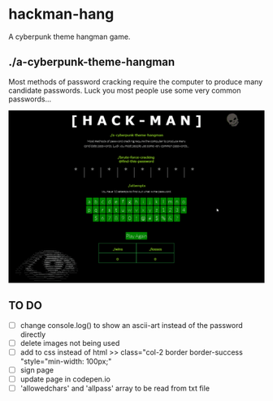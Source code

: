 # hackman-hang

A cyberpunk theme hangman game.

## ./a-cyberpunk-theme-hangman

Most methods of password cracking require the computer to produce many candidate passwords. Luck you most people use some very common passwords...

![Animation](images/hackman_animation.gif)

## TO DO

- [ ] change console.log() to show an ascii-art instead of the password directly
- [ ] delete images not being used
- [ ] add to css instead of html >> class="col-2 border border-success "style="min-width: 100px;"
- [ ] sign page
- [ ] update page in codepen.io
- [ ] 'allowedchars' and 'allpass' array to be read from txt file
